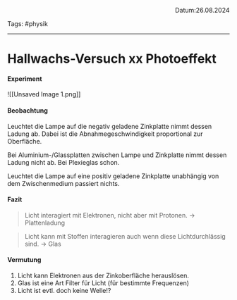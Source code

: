 <p align="right">Datum:26.08.2024</p>

Tags: #physik

---

# Hallwachs-Versuch xx Photoeffekt

#### Experiment
![[Unsaved Image 1.png]]


#### Beobachtung

Leuchtet die Lampe auf die negativ geladene Zinkplatte nimmt dessen Ladung ab.
Dabei ist die Abnahmegeschwindigkeit proportional zur Oberfläche.

Bei Aluminium-/Glassplatten zwischen Lampe und Zinkplatte nimmt dessen Ladung nicht ab. Bei Plexieglas schon.

Leuchtet die Lampe auf eine positiv geladene Zinkplatte unabhängig von dem Zwischenmedium passiert nichts.


#### Fazit

> Licht interagiert mit Elektronen, nicht aber mit Protonen.
> → Plattenladung

> Licht kann mit Stoffen interagieren auch wenn diese Lichtdurchlässig sind. 
> → Glas



#### Vermutung
1. Licht kann Elektronen aus der Zinkoberfläche herauslösen. 
2. Glas ist eine Art Filter für Licht (für bestimmte Frequenzen)
3. Licht ist evtl. doch keine Welle!?
